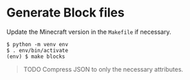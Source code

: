 # Generate Block files

Update the Minecraft version in the `Makefile` if necessary.

```
$ python -m venv env
$ . env/bin/activate
(env) $ make blocks
```

> TODO
> Compress JSON to only the necessary attributes.
